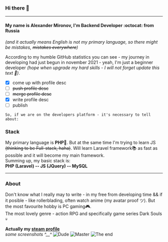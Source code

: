 ### Hi there 👋
___
#### My name is Alexander Mironov, I'm **Backend Developer** :octocat: from Russia 
*(and it actually means English is not my primary language, so there might be mistakes, ~~mistakes everywhere~~)*

According to my humble GitHub statistics you can see - my journey in developing had just begun in november 2021 - yeah, I'm just a beginner developer *(hope when upgrade my hard skills - I will not forget update this text :eyes:)*.

- [x] come up with profile desc
- [ ] ~~push profile desc~~
- [ ] ~~merge profile desc~~
- [x] write profile desc
- [ ] publish

`So, if we are on the developers platform - it's necessary to tell about:`
### Stack
My primary language is **PHP**:rocket:. But at the same time I'm trying to learn JS ~~(thinking to be Full-stack, haha)~~. Will learn Laravel framework:books: as fast as possible and it will become my main framework.\
Summing up, my basic stack is:\
**PHP (Laravel) -- JS (JQuery) -- MySQL**
___
### About
Don't know what I really may to write - in my free from developing time && if it posible - like rollerblading, often watch anime (my avatar proof ツ). But the most favourite hobby is PC gaming:video_game:.\
The most lovely genre - action RPG and specifically game series Dark Souls :skull:

**Actually my [steam profile](https://steamcommunity.com/id/chihiro_yamato/)**\
*some screenshots ^__^*
![Dude](https://steamuserimages-a.akamaihd.net/ugc/916925154148662862/4C7EFD0997027DABAD7D50E0DE80393EFB5FD9E1/?imw=5000&imh=5000&ima=fit&impolicy=Letterbox&imcolor=%23000000&letterbox=false "Dude")
![Master](https://steamuserimages-a.akamaihd.net/ugc/859486570398579345/0F050E54203C1EDB29BAD3359E0E7093FB36D2ED/?imw=5000&imh=5000&ima=fit&impolicy=Letterbox&imcolor=%23000000&letterbox=false "Master")
![The end](https://steamuserimages-a.akamaihd.net/ugc/859485728044325256/45DE87361E02A03FAEDE567255237F625218D4F1/?imw=5000&imh=5000&ima=fit&impolicy=Letterbox&imcolor=%23000000&letterbox=false "The end")

